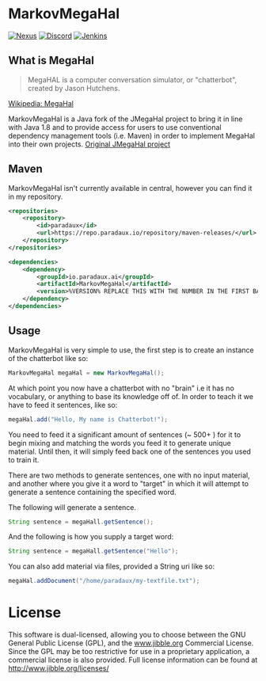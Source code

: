 # MarkovMegaHal

[![Nexus](https://img.shields.io/nexus/r/io.paradaux.ai/MarkovMegaHal?color=66b3b3&label=version&nexusVersion=3&server=https%3A%2F%2Frepo.paradaux.io)](https://repo.paradaux.io/#browse/browse:maven-releases)
[![Discord](https://img.shields.io/discord/583254829279739905?label=Support%20Discord%21)](https://paradaux.io/discord)
[![Jenkins](https://img.shields.io/jenkins/build?jobUrl=https%3A%2F%2Fci.paradaux.io%2Fjob%2FMarkovMegaHal%2F)](https://ci.paradaux.io/job/MarkovMegaHal/)

## What is MegaHal

> MegaHAL is a computer conversation simulator, or "chatterbot", created by Jason Hutchens.

[Wikipedia: MegaHal](https://en.wikipedia.org/wiki/MegaHAL)

MarkovMegaHal is a Java fork of the JMegaHal project to bring it in line with Java 1.8 and to provide access for users to use conventional dependency management tools (i.e. Maven) in order to implement MegaHal into their own projects.
[Original JMegaHal project](http://www.jibble.org/jmegahal/)

## Maven

MarkovMegaHal isn't currently available in central, however you can find it in my repository.
```xml
<repositories>
    <repository>
        <id>paradaux</id>
        <url>https://repo.paradaux.io/repository/maven-releases/</url>
    </repository>
</repositories>

<dependencies>
    <dependency>
        <groupId>io.paradaux.ai</groupId>
        <artifactId>MarkovMegaHal</artifactId>
        <version>%VERSION% REPLACE THIS WITH THE NUMBER IN THE FIRST BADGE</version>
    </dependency>
</dependencies>
```
## Usage

MarkovMegaHal is very simple to use, the first step is to create an instance of the chatterbot like so:
```java
MarkovMegaHal megaHal = new MarkovMegaHal();
```

At which point you now have a chatterbot with no "brain" i.e it has no vocabulary, or anything to base its knowledge off of. In order to teach it we have to feed it sentences, like so:
```java
megaHal.add("Hello, My name is Chatterbot!");
```

You need to feed it a significant amount of sentences (~ 500+ ) for it to begin mixing and matching the words you feed it to generate unique material. Until then, it will simply feed back one of the sentences you used to train it. 

There are two methods to generate sentences, one with no input material, and another where you give it a word to "target" in which it will attempt to generate a sentence containing the specified word.

The following will generate a sentence.
```java
String sentence = megaHall.getSentence();
```

And the following is how you supply a target word:
```java
String sentence = megaHall.getSentence("Hello");
```

You can also add material via files, provided a String uri like so:

```java
megaHal.addDocument("/home/paradaux/my-textfile.txt");
```

# License
This software is dual-licensed, allowing you to choose between the GNU
General Public License (GPL), and the www.jibble.org Commercial License.
Since the GPL may be too restrictive for use in a proprietary application,
a commercial license is also provided. Full license information can be found at http://www.jibble.org/licenses/
